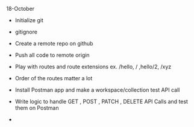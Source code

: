 18-October

- Initialize git
- gitignore
- Create a remote repo on github
- Push all code to remote origin
- Play with routes and route extensions ex. /hello, / ,hello/2, /xyz
- Order of the routes matter a lot
- Install Postman app and make a workspace/collection test API call
- Write logic to handle GET , POST , PATCH , DELETE API Calls and test them on Postman

- 

